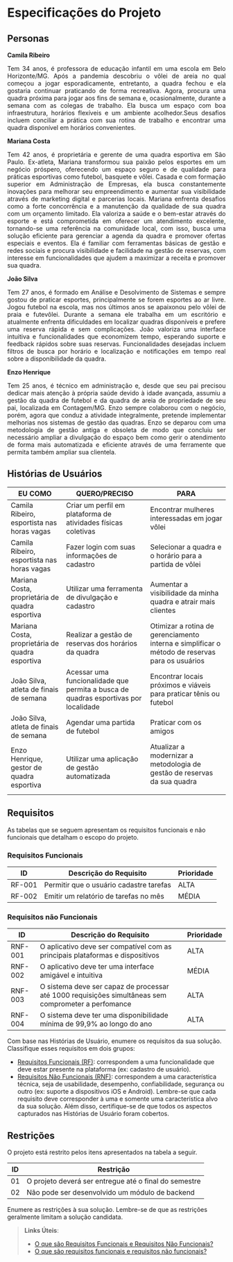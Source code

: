 # Especificações do Projeto

## Personas

**Camila Ribeiro** <p align="justify">Tem 34 anos, é professora de educação infantil em uma escola em Belo Horizonte/MG. Após a pandemia descobriu o vôlei de areia no qual começou a jogar esporadicamente, entretanto, a quadra fechou e ela gostaria continuar praticando de forma recreativa. Agora, procura uma quadra próxima para jogar aos fins de semana e, ocasionalmente, durante a semana com as colegas de trabalho. Ela busca um espaço com boa infraestrutura, horários flexíveis e um ambiente acolhedor.Seus desafios incluem conciliar a prática com sua rotina de trabalho e encontrar uma quadra disponível em horários convenientes.

**Mariana Costa**<p align="justify">Tem 42 anos, é proprietária e gerente de uma quadra esportiva em São Paulo. Ex-atleta, Mariana transformou sua paixão pelos esportes em um negócio próspero, oferecendo um espaço seguro e de qualidade para práticas esportivas como futebol, basquete e vôlei. Casada e com formação superior em Administração de Empresas, ela busca constantemente inovações para melhorar seu empreendimento e aumentar sua visibilidade através de marketing digital e parcerias locais. Mariana enfrenta desafios como a forte concorrência e a manutenção da qualidade de sua quadra com um orçamento limitado. Ela valoriza a saúde e o bem-estar através do esporte e está comprometida em oferecer um atendimento excelente, tornando-se uma referência na comunidade local, com isso, busca uma solução eficiente para gerenciar a agenda da quadra e promover ofertas especiais e eventos. Ela é familiar com ferramentas básicas de gestão e redes sociais e procura visibilidade e facilidade na gestão de reservas, com interesse em funcionalidades que ajudem a maximizar a receita e promover sua quadra. 


**João Silva**<p align="justify">Tem 27 anos, é formado em Análise e Desolvimento de Sistemas e sempre gostou de praticar esportes, principalmente se forem esportes ao ar livre. Jogou futebol na escola, mas nos últimos anos se apaixonou pelo vôlei de praia e futevôlei. Durante a semana ele trabalha em um escritório e atualmente enfrenta dificuldades em localizar quadras disponíveis e prefere uma reserva rápida e sem complicações. João valoriza uma interface intuitiva e funcionalidades que economizem tempo, esperando suporte e feedback rápidos sobre suas reservas. Funcionalidades desejadas incluem filtros de busca por horário e localização e notificações em tempo real sobre a disponibilidade da quadra.

**Enzo Henrique**<p align="justify">Tem 25 anos, é técnico em administração e, desde que seu pai precisou dedicar mais atenção à própria saúde devido à idade avançada, assumiu a gestão da quadra de futebol e da quadra de areia de propriedade de seu pai, localizada em Contagem/MG. Enzo sempre colaborou com o negócio, porém, agora que conduz a atividade integralmente, pretende implementar melhorias nos sistemas de gestão das quadras. Enzo se deparou com uma metodologia de gestão antiga e obsoleta de modo que concluiu ser necessário ampliar a divulgação do espaço bem como gerir o atendimento de forma mais automatizada e eficiente através de uma ferramente que permita também ampliar sua clientela.</p>



## Histórias de Usuários

|EU COMO               | QUERO/PRECISO                        |PARA              
|--------------------------|----------------------------------------|--------------------------------------------|
| Camila Ribeiro, esportista nas horas vagas | Criar um perfil  em plataforma de atividades físicas coletivas | Encontrar mulheres interessadas em jogar vôlei 
| Camila Ribeiro, esportista nas horas vagas | Fazer login com suas informações de cadastro | Selecionar a quadra e o horário para a partida de vôlei
| Mariana Costa, proprietária de quadra esportiva| Utilizar uma ferramenta de divulgação e cadastro |Aumentar a visibilidade da minha quadra e atrair mais clientes
| Mariana Costa, proprietária de quadra esportiva | Realizar a gestão de reservas dos horários da quadra| Otimizar a rotina de gerenciamento interna e simplificar o método de reservas para os usuários  
|João Silva, atleta de finais de semana | Acessar uma funcionalidade que permita a busca de quadras esportivas por localidade | Encontrar locais próximos e viáveis para praticar tênis ou futebol
| João Silva, atleta de finais de semana | Agendar uma partida de futebol | Praticar com os amigos 
| Enzo Henrique, gestor de quadra esportiva | Utilizar uma aplicação de gestão automatizada | Atualizar a modernizar a metodologia de gestão de reservas da sua quadra  </p>




## Requisitos

As tabelas que se seguem apresentam os requisitos funcionais e não funcionais que detalham o escopo do projeto.

### Requisitos Funcionais

|ID    | Descrição do Requisito  | Prioridade |
|------|-----------------------------------------|----|
|RF-001| Permitir que o usuário cadastre tarefas | ALTA | 
|RF-002| Emitir um relatório de tarefas no mês   | MÉDIA |


### Requisitos não Funcionais

|ID     | Descrição do Requisito  |Prioridade |
|-------|-------------------------|----|
|RNF-001| O aplicativo deve ser compatível com as principais plataformas e dispositivos | ALTA | 
|RNF-002| O aplicativo deve ter uma interface amigável e intuitiva |  MÉDIA | 
|RNF-003| O sistema deve ser capaz de processar até 1000 requisições simultâneas sem comprometer a perfomance |  ALTA |
|RNF-004| O sistema deve ter uma disponibilidade mínima de 99,9% ao longo do ano |  ALTA | 

Com base nas Histórias de Usuário, enumere os requisitos da sua solução. Classifique esses requisitos em dois grupos:

- [Requisitos Funcionais
 (RF)](https://pt.wikipedia.org/wiki/Requisito_funcional):
 correspondem a uma funcionalidade que deve estar presente na
  plataforma (ex: cadastro de usuário).
- [Requisitos Não Funcionais
  (RNF)](https://pt.wikipedia.org/wiki/Requisito_n%C3%A3o_funcional):
  correspondem a uma característica técnica, seja de usabilidade,
  desempenho, confiabilidade, segurança ou outro (ex: suporte a
  dispositivos iOS e Android).
Lembre-se que cada requisito deve corresponder à uma e somente uma
característica alvo da sua solução. Além disso, certifique-se de que
todos os aspectos capturados nas Histórias de Usuário foram cobertos.

## Restrições

O projeto está restrito pelos itens apresentados na tabela a seguir.

|ID| Restrição                                             |
|--|-------------------------------------------------------|
|01| O projeto deverá ser entregue até o final do semestre |
|02| Não pode ser desenvolvido um módulo de backend        |


Enumere as restrições à sua solução. Lembre-se de que as restrições geralmente limitam a solução candidata.

> **Links Úteis**:
> - [O que são Requisitos Funcionais e Requisitos Não Funcionais?](https://codificar.com.br/requisitos-funcionais-nao-funcionais/)
> - [O que são requisitos funcionais e requisitos não funcionais?](https://analisederequisitos.com.br/requisitos-funcionais-e-requisitos-nao-funcionais-o-que-sao/)
